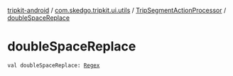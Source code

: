 [tripkit-android](../../index.md) / [com.skedgo.tripkit.ui.utils](../index.md) / [TripSegmentActionProcessor](index.md) / [doubleSpaceReplace](./double-space-replace.md)

# doubleSpaceReplace

`val doubleSpaceReplace: `[`Regex`](https://kotlinlang.org/api/latest/jvm/stdlib/kotlin.text/-regex/index.html)